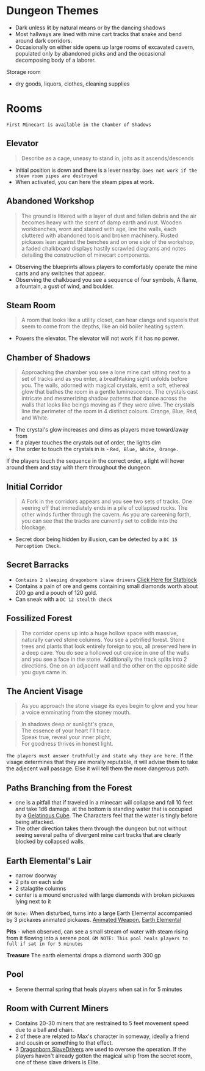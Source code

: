 # Dungeon Themes
- Dark unless lit by natural means or by the dancing shadows
- Most hallways are lined with mine cart tracks that snake and bend around dark corridors.
- Occasionally on either side opens up large rooms of excavated cavern, populated only by abandoned picks and and the occasional decomposing body of a laborer.

Storage room

- dry goods, liquors, clothes, cleaning supplies

# Rooms
`First Minecart is available in the Chamber of Shadows`

## Elevator
> Describe as a cage, uneasy to stand in, jolts as it ascends/descends

- Initial position is down and there is a lever nearby. `Does not work if the steam room pipes are destroyed`
- When activated, you can here the steam pipes at work.

## Abandoned Workshop
> The ground is littered with a layer of dust and fallen debris and the air becomes heavy with the scent of damp earth and rust. Wooden workbenches, worn and stained with age, line the walls, each cluttered with abandoned tools and broken machinery. Rusted pickaxes lean against the benches and on one side of the workshop, a faded chalkboard displays hastily scrawled diagrams and notes detailing the construction of minecart components.

- Observing the blueprints allows players to comfortably operate the mine carts and any switches that appear.
- Observing the chalkboard you see a sequence of four symbols, A flame, a fountain, a gust of wind, and boulder.

## Steam Room
> A room that looks like a utility closet, can hear clangs and squeels that seem to come from the depths, like an old boiler heating system.

- Powers the elevator. The elevator will not work if it has no power.

## Chamber of Shadows
> Approaching the chamber you see a lone mine cart sitting next to a set of tracks and as you enter, a breathtaking sight unfolds before you. The walls, adorned with magical crystals, emit a soft, ethereal glow that bathes the room in a gentle luminescence. The crystals cast intricate and mesmerizing shadow patterns that dance across the walls that looks like beings moving as if they were alive. The crystals line the perimeter of the room in 4 distinct colours. Orange, Blue, Red, and White.

- The crystal's glow increases and dims as players move toward/away from
- If a player touches the crystals out of order, the lights dim
- The order to touch the crystals in is - `Red, Blue, White, Orange.`

If the players touch the sequence in the correct order, a light will hover around them and stay with them throughout the dungeon.

## Initial Corridor
> A Fork in the corridors appears and you see two sets of tracks. One veering off that immediately ends in a pile of collapsed rocks. The other winds further through the cavern. As you are careening forth, you can see that the tracks are currently set to collide into the blockage.
- Secret door being hidden by illusion, can be detected by a `DC 15 Perception Check`.

## Secret Barracks
- `Contains 2 sleeping dragonborn slave drivers` [Click Here for Statblock](/Nightmare%20and%20the%20Nexus/StatBlocks/Blue_Dragonborn_Slave_Driver.md)
- Contains a pain of ore and gems containing small diamonds worth about 200 gp and a pouch of 120 gold.
- Can sneak with a `DC 12 stealth check`

## Fossilized Forest
> The corridor opens up into a huge hollow space with massive, naturally carved stone columns. You see a petrified forest. Stone trees and plants that look entirely foreign to you, all preserved here in a deep cave. You do see a hollowed out crevice in one of the walls and you see a face in the stone. Additionally the track splits into 2 directions. One on an adjacent wall and the other on the opposite side you guys came in.

## The Ancient Visage
> As you approach the stone visage its eyes begin to glow and you hear a voice emminating from the stoney mouth.

>In shadows deep or sunlight's grace,  
The essence of your heart I'll trace.  
Speak true, reveal your inner plight,  
For goodness thrives in honest light.  

`The players must answer truthfully and state why they are here.` If the visage determines that they are morally reputable, it will advise them to take the adjecent wall passage. Else it will tell them the more dangerous path.

## Paths Branching from the Forest
- one is a pitfall that if traveled in a minecart will collapse and fall 10 feet and take 1d6 damage. at the bottom is standing water that is occupied by a [Gelatinous Cube](/Nightmare%20and%20the%20Nexus/StatBlocks/GelatinousCube.jpeg). The Characters feel that the water is tingly before being attacked.
- The other direction takes them through the dungeon but not without seeing several paths of divergent mine cart tracks that are clearly blocked by collapsed walls.

## Earth Elemental's Lair
- narrow doorway
- 2 pits on each side
- 2 stalagtite  columns
- center is a mound encrusted with large diamonds with broken pickaxes lying next to it

`GM Note:` When disturbed, turns into a large Earth Elemental accompanied by 3 pickaxes animated pickaxes. [Animated Weapon](/Nightmare%20and%20the%20Nexus/StatBlocks/AnimatedWeapon.webp), [Earth Elemental](/Nightmare%20and%20the%20Nexus/StatBlocks/Earth_Elemental.md)

**Pits** - when observed, can see a small stream of water with steam rising from it flowing into a serene pool. `GM NOTE: This pool heals players to full if sat in for 5 minutes`

**Treasure** The earth elemental drops a diamond worth 300 gp

## Pool
- Serene thermal spring that heals players when sat in for 5 minutes

## Room with Current Miners

- Contains 20-30 miners that are restrained to 5 feet movement speed due to a ball and chain.
- 2 of these are related to Max's character in someway, ideally a friend and cousin or something to that effect.
- 3 [Dragonborn SlaveDrivers](/Nightmare%20and%20the%20Nexus/StatBlocks/Blue_Dragonborn_Slave_Driver.md) are used to oversee the operation. If the players haven't already gotten the magical whip from the secret room, one of these slave drivers is Elite.
